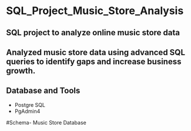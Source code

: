 # SQL_Project_Music_Store_Analysis
## SQL project to analyze online music store data
## Analyzed music store data using advanced SQL queries to identify gaps and increase business growth.
## Database and Tools
- Postgre SQL
- PgAdmin4
  
#Schema- Music Store Database
